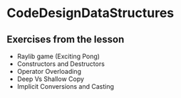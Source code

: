 # CodeDesignDataStructures
## Exercises from the lesson
- Raylib game (Exciting Pong)
- Constructors and Destructors
- Operator Overloading
- Deep Vs Shallow Copy
- Implicit Conversions and Casting
